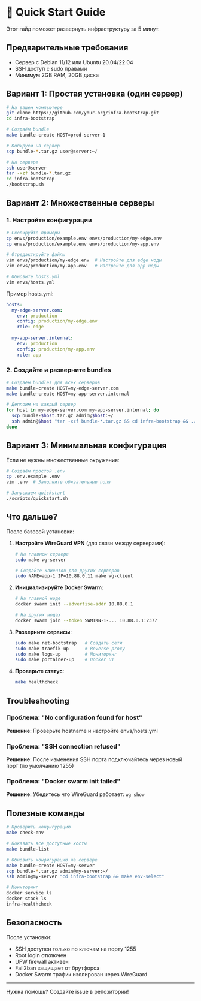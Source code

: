 # 🚀 Quick Start Guide

Этот гайд поможет развернуть инфраструктуру за 5 минут.

## Предварительные требования

- Сервер с Debian 11/12 или Ubuntu 20.04/22.04
- SSH доступ с sudo правами
- Минимум 2GB RAM, 20GB диска

## Вариант 1: Простая установка (один сервер)

```bash
# На вашем компьютере
git clone https://github.com/your-org/infra-bootstrap.git
cd infra-bootstrap

# Создаём bundle
make bundle-create HOST=prod-server-1

# Копируем на сервер
scp bundle-*.tar.gz user@server:~/

# На сервере
ssh user@server
tar -xzf bundle-*.tar.gz
cd infra-bootstrap
./bootstrap.sh
```

## Вариант 2: Множественные серверы

### 1. Настройте конфигурации

```bash
# Скопируйте примеры
cp envs/production/example.env envs/production/my-edge.env
cp envs/production/example.env envs/production/my-app.env

# Отредактируйте файлы
vim envs/production/my-edge.env  # Настройте для edge ноды
vim envs/production/my-app.env   # Настройте для app ноды

# Обновите hosts.yml
vim envs/hosts.yml
```

Пример hosts.yml:
```yaml
hosts:
  my-edge-server.com:
    env: production
    config: production/my-edge.env
    role: edge
    
  my-app-server.internal:
    env: production  
    config: production/my-app.env
    role: app
```

### 2. Создайте и разверните bundles

```bash
# Создаём bundles для всех серверов
make bundle-create HOST=my-edge-server.com
make bundle-create HOST=my-app-server.internal

# Деплоим на каждый сервер
for host in my-edge-server.com my-app-server.internal; do
  scp bundle-$host.tar.gz admin@$host:~/
  ssh admin@$host "tar -xzf bundle-*.tar.gz && cd infra-bootstrap && ./bootstrap.sh -y"
done
```

## Вариант 3: Минимальная конфигурация

Если не нужны множественные окружения:

```bash
# Создаём простой .env
cp .env.example .env
vim .env  # Заполните обязательные поля

# Запускаем quickstart
./scripts/quickstart.sh
```

## Что дальше?

После базовой установки:

1. **Настройте WireGuard VPN** (для связи между серверами):
   ```bash
   # На главном сервере
   sudo make wg-server
   
   # Создайте клиентов для других серверов
   sudo NAME=app-1 IP=10.88.0.11 make wg-client
   ```

2. **Инициализируйте Docker Swarm**:
   ```bash
   # На главной ноде
   docker swarm init --advertise-addr 10.88.0.1
   
   # На других нодах
   docker swarm join --token SWMTKN-1-... 10.88.0.1:2377
   ```

3. **Разверните сервисы**:
   ```bash
   sudo make net-bootstrap   # Создать сети
   sudo make traefik-up      # Reverse proxy
   sudo make logs-up         # Мониторинг
   sudo make portainer-up    # Docker UI
   ```

4. **Проверьте статус**:
   ```bash
   make healthcheck
   ```

## Troubleshooting

### Проблема: "No configuration found for host"
**Решение**: Проверьте hostname и настройте envs/hosts.yml

### Проблема: "SSH connection refused"
**Решение**: После изменения SSH порта подключайтесь через новый порт (по умолчанию 1255)

### Проблема: "Docker swarm init failed"
**Решение**: Убедитесь что WireGuard работает: `wg show`

## Полезные команды

```bash
# Проверить конфигурацию
make check-env

# Показать все доступные хосты
make bundle-list

# Обновить конфигурацию на сервере
make bundle-create HOST=my-server
scp bundle-*.tar.gz admin@my-server:~/
ssh admin@my-server "cd infra-bootstrap && make env-select"

# Мониторинг
docker service ls
docker stack ls
infra-healthcheck
```

## Безопасность

После установки:
- SSH доступен только по ключам на порту 1255
- Root login отключен
- UFW firewall активен
- Fail2ban защищает от брутфорса
- Docker Swarm трафик изолирован через WireGuard

---

Нужна помощь? Создайте issue в репозитории!
